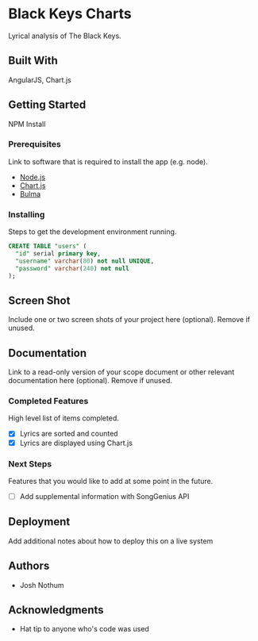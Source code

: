 # Black Keys Charts

Lyrical analysis of The Black Keys.

## Built With

AngularJS, Chart.js

## Getting Started

NPM Install

### Prerequisites

Link to software that is required to install the app (e.g. node).

- [Node.js](https://nodejs.org/en/)
- [Chart.js](http//www.chartjs.org/docs/latest/)
- [Bulma](http//www.chartjs.org/docs/latest/)


### Installing

Steps to get the development environment running.

```sql
CREATE TABLE "users" (
  "id" serial primary key,
  "username" varchar(80) not null UNIQUE,
  "password" varchar(240) not null
);
```

## Screen Shot

Include one or two screen shots of your project here (optional). Remove if unused.

## Documentation

Link to a read-only version of your scope document or other relevant documentation here (optional). Remove if unused.

### Completed Features

High level list of items completed.

- [x] Lyrics are sorted and counted
- [x] Lyrics are displayed using Chart.js

### Next Steps

Features that you would like to add at some point in the future.

- [ ] Add supplemental information with SongGenius API

## Deployment

Add additional notes about how to deploy this on a live system

## Authors

* Josh Nothum


## Acknowledgments

* Hat tip to anyone who's code was used
